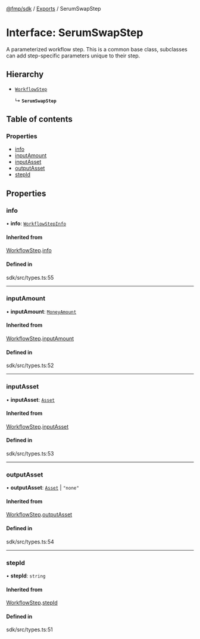 [@fmp/sdk](../README.md) / [Exports](../modules.md) / SerumSwapStep

# Interface: SerumSwapStep

A parameterized workflow step.
 This is a common base class, subclasses can add step-specific parameters unique to their step.

## Hierarchy

- [`WorkflowStep`](WorkflowStep.md)

  ↳ **`SerumSwapStep`**

## Table of contents

### Properties

- [info](SerumSwapStep.md#info)
- [inputAmount](SerumSwapStep.md#inputamount)
- [inputAsset](SerumSwapStep.md#inputasset)
- [outputAsset](SerumSwapStep.md#outputasset)
- [stepId](SerumSwapStep.md#stepid)

## Properties

### info

• **info**: [`WorkflowStepInfo`](WorkflowStepInfo.md)

#### Inherited from

[WorkflowStep](WorkflowStep.md).[info](WorkflowStep.md#info)

#### Defined in

sdk/src/types.ts:55

___

### inputAmount

• **inputAmount**: [`MoneyAmount`](../modules.md#moneyamount)

#### Inherited from

[WorkflowStep](WorkflowStep.md).[inputAmount](WorkflowStep.md#inputamount)

#### Defined in

sdk/src/types.ts:52

___

### inputAsset

• **inputAsset**: [`Asset`](Asset.md)

#### Inherited from

[WorkflowStep](WorkflowStep.md).[inputAsset](WorkflowStep.md#inputasset)

#### Defined in

sdk/src/types.ts:53

___

### outputAsset

• **outputAsset**: [`Asset`](Asset.md) \| ``"none"``

#### Inherited from

[WorkflowStep](WorkflowStep.md).[outputAsset](WorkflowStep.md#outputasset)

#### Defined in

sdk/src/types.ts:54

___

### stepId

• **stepId**: `string`

#### Inherited from

[WorkflowStep](WorkflowStep.md).[stepId](WorkflowStep.md#stepid)

#### Defined in

sdk/src/types.ts:51
